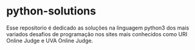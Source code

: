 # python-solutions

Esse repositorio é dedicado as soluções na linguagem python3 dos mais variados desafios de programação nos sites mais conhecidos como URI Online Judge e UVA Online Judge.
